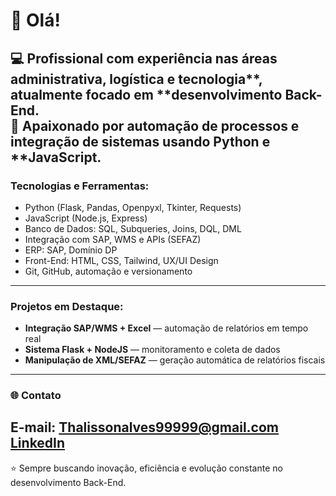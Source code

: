 # 👋 Olá!  

💻 Profissional com experiência nas áreas administrativa, logística e tecnologia**, atualmente focado em **desenvolvimento Back-End.  
🚀 Apaixonado por automação de processos e integração de sistemas usando **Python** e **JavaScript.  
---
###  Tecnologias e Ferramentas:
-  Python (Flask, Pandas, Openpyxl, Tkinter, Requests)
-  JavaScript (Node.js, Express)
-  Banco de Dados: SQL, Subqueries, Joins, DQL, DML
-  Integração com SAP, WMS e APIs (SEFAZ)
-  ERP: SAP, Domínio DP
-  Front-End: HTML, CSS, Tailwind, UX/UI Design  
-  Git, GitHub, automação e versionamento
---
###  Projetos em Destaque:
-  **Integração SAP/WMS + Excel** — automação de relatórios em tempo real  
-  **Sistema Flask + NodeJS** — monitoramento e coleta de dados  
-  **Manipulação de XML/SEFAZ** — geração automática de relatórios fiscais  
---
### 🌐 Contato
 **E-mail:** Thalissonalves99999@gmail.com
 [LinkedIn](https://www.linkedin.com/in/thalissonhenrique)  
---
⭐ Sempre buscando inovação, eficiência e evolução constante no desenvolvimento Back-End.
